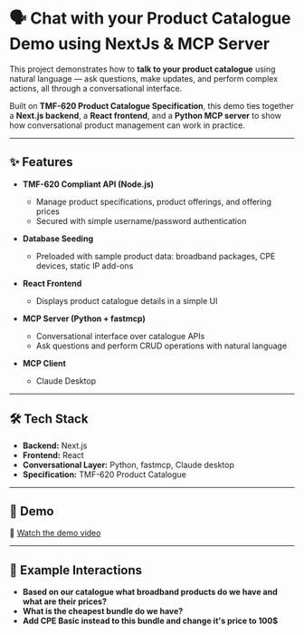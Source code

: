 # 🗣️ Chat with your Product Catalogue Demo using NextJs & MCP Server

This project demonstrates how to **talk to your product catalogue** using natural language — ask questions, make updates, and perform complex actions, all through a conversational interface.  

Built on **TMF-620 Product Catalogue Specification**, this demo ties together a **Next.js backend**, a **React frontend**, and a **Python MCP server** to show how conversational product management can work in practice.  

---

## ✨ Features  
- **TMF-620 Compliant API (Node.js)**  
  - Manage product specifications, product offerings, and offering prices  
  - Secured with simple username/password authentication  

- **Database Seeding**  
  - Preloaded with sample product data: broadband packages, CPE devices, static IP add-ons  

- **React Frontend**  
  - Displays product catalogue details in a simple UI  

- **MCP Server (Python + fastmcp)**  
  - Conversational interface over catalogue APIs  
  - Ask questions and perform CRUD operations with natural language  

- **MCP Client**  
  - Claude Desktop  
---

## 🛠️ Tech Stack  
- **Backend:** Next.js 
- **Frontend:** React  
- **Conversational Layer:** Python, fastmcp, Claude desktop
- **Specification:** TMF-620 Product Catalogue  

---

## 🚀 Demo  

🎥 [Watch the demo video](./Demo.mp4)  

---

## 💬 Example Interactions  

- **Based on our catalogue what broadband products do we have and what are their prices?**
- **What is the cheapest bundle do we have?**
- **Add CPE Basic instead to this bundle and change it's price to 100$**


